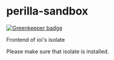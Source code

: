 # perilla-sandbox

[![Greenkeeper badge](https://badges.greenkeeper.io/ZhangZisu/perilla-sandbox.svg)](https://greenkeeper.io/)

Frontend of ioi's isolate

Please make sure that isolate is installed.
